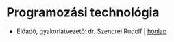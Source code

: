 # Programozási technológia

- Előadó, gyakorlatvezető: dr. Szendrei Rudolf | [honlap](https://swap.web.elte.hu/)
